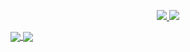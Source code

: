 <p align="center">
  <a href="https://twitter.com/lair_nula">
    <img src="https://img.shields.io/twitter/follow/lair_nula?style=for-the-badge&label=%40lair_nula&logo=twitter&logoColor=00AEFF&labelColor=black&color=7fff00">
  </a>
  <a href="mailto:diego.error404@gmail.com">
    <img src="https://img.shields.io/badge/diego.error404@gmail.com-0078D4?style=for-the-badge&logo=Microsoft-Outlook&logoColor=00AEFF&labelColor=black&color=black">
  </a>
</p>

<a href="https://github.com/DiegoGom">
  <img align="center" src="https://github-readme-stats.vercel.app/api?username=DiegoGom&count_private=true&show_icons=truek" />
</a>
<a href="https://github.com/DiegoGom">
  <img align="center" src="https://github-readme-stats.vercel.app/api/top-langs/?username=DiegoGom&layout=compactk&langs_count=2" />
</a>
